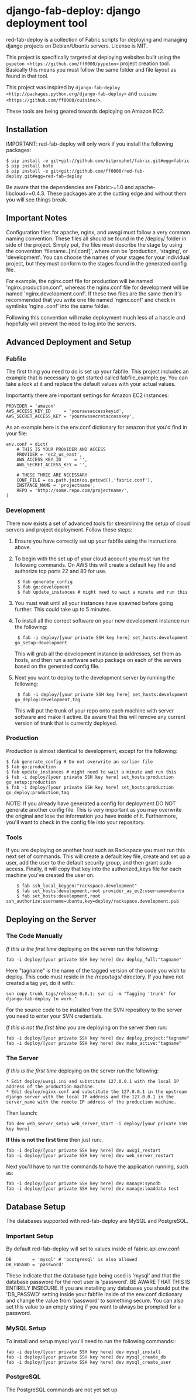 # django-fab-deploy: django deployment tool

red-fab-deploy is a collection of Fabric scripts for deploying and
managing django projects on Debian/Ubuntu servers. License is MIT.

This project is specifically targeted at deploying websites built using
the `pypeton <https://github.com/ff0000/pypeton>` project creation tool.
Basically this means you must follow the same folder and file layout as
found in that tool.

This project was inspired by `django-fab-deploy <http://packages.python.org/django-fab-deploy>`
and `cuisine <https://github.com/ff0000/cuisine/>`.

These tools are being geared towards deploying on Amazon EC2.

## Installation

IMPORTANT: red-fab-deploy will only work if you install the following packages:
    
	$ pip install -e git+git://github.com/bitprophet/fabric.git#egg=fabric
	$ pip install boto
	$ pip install -e git+git://github.com/ff0000/red-fab-deploy.git#egg=red-fab-deploy

Be aware that the dependencies are Fabric>=1.0 and apache-libcloud>=0.4.3.  These
packages are at the cutting edge and without them you will see things break.

## Important Notes

Configuration files for apache, nginx, and uwsgi must follow a very common naming
convention.  These files all should be found in the /deploy/ folder in side of
the project.  Simply put, the files must describe the stage by using the 
convention 'filename.<stage>.[ini|conf]', where <stage> can be
'production, 'staging', or 'development'.  You can choose the names of your stages
for your individual project, but they must conform to the stages found in the 
generated config file.

For example, the nginx.conf file for production will be named 'nginx.production.conf',
whereas the nginx.conf file for development will be named 'nginx.development.conf'.
If these two files are the same then it's recommended that you write one file named
'nginx.conf' and check in symlinks 'nginx.<stage>.conf' into the same folder.

Following this convention will make deployment much less of a hassle and hopefully
will prevent the need to log into the servers.

## Advanced Deployment and Setup

### Fabfile

The first thing you need to do is set up your fabfile.  This project includes an example
that is necessary to get started called fabfile_example.py.  You can take a look at it and 
replace the default values with your actual values.

Importantly there are important settings for Amazon EC2 instances:

	PROVIDER = 'amazon'
	AWS_ACCESS_KEY_ID     = 'yourawsaccesskeyid',
	AWS_SECRET_ACCESS_KEY = 'yourawssecretaccesskey',

As an example here is the env.conf dictionary for amazon that you'd find in your file:

	env.conf = dict(
		# THIS IS YOUR PROVIDER AND ACCESS
		PROVIDER = 'ec2_us_east',
		AWS_ACCESS_KEY_ID     = '',     
		AWS_SECRET_ACCESS_KEY = '',     
		
		# THESE THREE ARE NECESSARY
		CONF_FILE = os.path.join(os.getcwd(),'fabric.conf'),
		INSTANCE_NAME = 'projectname', 
		REPO = 'http://some.repo.com/projectname/',
	)

### Development

There now exists a set of advanced tools for streamlining the setup of 
cloud servers and project deployment.  Follow these steps:

1. Ensure you have correctly set up your fabfile using the instructions above.

2. To begin with the set up of your cloud account you must run the following commands. On
AWS this will create a default key file and authorize tcp ports 22 and 80 for use. 

		$ fab generate_config
		$ fab go:development
		$ fab update_instances # might need to wait a minute and run this

3. You must wait until all your instances have spawned before going further.  This could take 
up to 5 minutes.

4. To install all the correct software on your new development instance run the following:

		$ fab -i deploy/[your private SSH key here] set_hosts:development go_setup:development

	This will grab all the development instance ip addresses, set them as hosts, and then run
	a software setup package on each of the servers based on the generated config file.

5. Next you want to deploy to the development server by running the following:

		$ fab -i deploy/[your private SSH key here] set_hosts:development go_deploy:development,tag

	This will put the trunk of your repo onto each machine with server software and make it active.
	Be aware that this will remove any current version of trunk that is currently deployed.

### Production

Production is almost identical to development, except for the following:

	$ fab generate_config # Do not overwrite an earlier file
	$ fab go:production
	$ fab update_instances # might need to wait a minute and run this
	$ fab -i deploy/[your private SSH key here] set_hosts:production go_setup:production
	$ fab -i deploy/[your private SSH key here] set_hosts:production go_deploy:production,tag

NOTE: If you already have generated a config for deployment DO NOT generate another config file.
This is very important as you may overwrite the original and lose the information you have inside
of it.  Furthermore, you'll want to check in the config file into your repository.

### Tools

If you are deploying on another host such as Rackspace you must run this next set of commands. 
 This will create a 
default key file, create and set up a user, add the user to the default security group, 
and then grant sudo access.  Finally, it will copy that key into the authorized_keys file for 
each machine you've created the user on.

		$ fab ssh_local_keygen:"rackspace.development"
		$ fab set_hosts:development,root provider_as_ec2:username=ubuntu
		$ fab set_hosts:development,root ssh_authorize:username=ubuntu,key=deploy/rackspace.development.pub

## Deploying on the Server

### The Code Manually

*If this is the first time* deploying on the server run the following:

	fab -i deploy/[your private SSH key here] dev deploy_full:"tagname"
    
Here "tagname" is the name of the tagged version of the code you wish
to deploy.  This code must reside in the /repo/tags/ directory.
If you have not created a tag yet, do it with::

	svn copy trunk tags/release-0.0.1; svn ci -m "Tagging 'trunk' for django-fab-deploy to work."

For the source code to be installed from the SVN repository to the 
server you need to enter your SVN credentials.

*If this is not the first time* you are deploying on the server then run:

	fab -i deploy/[your private SSH key here] dev deploy_project:"tagname" 
	fab -i deploy/[your private SSH key here] dev make_active:"tagname"

### The Server

*If this is the first time* deploying on the server run the following:

	* Edit deploy/uwsgi.ini and substitute 127.0.0.1 with the local IP address of the production machine.
	* Edit deploy/nginx.conf and substitute the 127.0.0.1 in the upstream django server with the local IP address and the 127.0.0.1 in the server_name with the remote IP address of the production machine.

Then launch:

	fab dev web_server_setup web_server_start -i deploy/[your private SSH key here]

**If this is not the first time** then just run::

	fab -i deploy/[your private SSH key here] dev uwsgi_restart
	fab -i deploy/[your private SSH key here] dev web_server_restart
  
Next you'll have to run the commands to have the application running, such as:

	fab -i deploy/[your private SSH key here] dev manage:syncdb 
	fab -i deploy/[your private SSH key here] dev manage:loaddata test

## Database Setup

The databases supported with red-fab-deploy are MySQL and PostgreSQL.

### Important Setup

By default red-fab-deploy will set to values inside of fabric.api.env.conf:

	DB        = 'mysql' # 'postgresql' is also allowed
	DB_PASSWD = 'password'

These indicate that the database type being used is 'mysql' and that the
database password for the root user is 'password'.  BE AWARE THAT THIS IS 
ENTIRELY INSECURE.  If you are installing any databases you should put the
'DB_PASSWD' setting inside your fabfile inside of the env.conf dictionary
and change the value from 'password' to something secure.  You can also set
this value to an empty string if you want to always be prompted for a 
password.

### MySQL Setup

To install and setup mysql you'll need to run the following commands::

	fab -i deploy/[your private SSH key here] dev mysql_install
	fab -i deploy/[your private SSH key here] dev mysql_create_db
	fab -i deploy/[your private SSH key here] dev mysql_create_user

### PostgreSQL

The PostgreSQL commands are not yet set up

